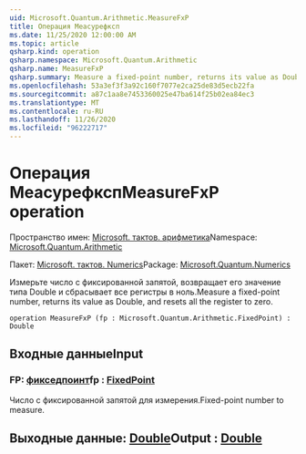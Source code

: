 ```yaml
---
uid: Microsoft.Quantum.Arithmetic.MeasureFxP
title: Операция Меасурефксп
ms.date: 11/25/2020 12:00:00 AM
ms.topic: article
qsharp.kind: operation
qsharp.namespace: Microsoft.Quantum.Arithmetic
qsharp.name: MeasureFxP
qsharp.summary: Measure a fixed-point number, returns its value as Double, and resets all the register to zero.
ms.openlocfilehash: 53a3ef3f3a92c160f7077e2ca25de83d5ecb22fa
ms.sourcegitcommit: a87c1aa8e7453360025e47ba614f25b02ea84ec3
ms.translationtype: MT
ms.contentlocale: ru-RU
ms.lasthandoff: 11/26/2020
ms.locfileid: "96222717"
---
```

# <a name="measurefxp-operation"></a><span data-ttu-id="87a3e-102">Операция Меасурефксп</span><span class="sxs-lookup"><span data-stu-id="87a3e-102">MeasureFxP operation</span></span>

<span data-ttu-id="87a3e-103">Пространство имен: [Microsoft. тактов. арифметика](xref:Microsoft.Quantum.Arithmetic)</span><span class="sxs-lookup"><span data-stu-id="87a3e-103">Namespace: [Microsoft.Quantum.Arithmetic](xref:Microsoft.Quantum.Arithmetic)</span></span>

<span data-ttu-id="87a3e-104">Пакет: [Microsoft. тактов. Numerics](https://nuget.org/packages/Microsoft.Quantum.Numerics)</span><span class="sxs-lookup"><span data-stu-id="87a3e-104">Package: [Microsoft.Quantum.Numerics](https://nuget.org/packages/Microsoft.Quantum.Numerics)</span></span>


<span data-ttu-id="87a3e-105">Измерьте число с фиксированной запятой, возвращает его значение типа Double и сбрасывает все регистры в ноль.</span><span class="sxs-lookup"><span data-stu-id="87a3e-105">Measure a fixed-point number, returns its value as Double, and resets all the register to zero.</span></span>

```qsharp
operation MeasureFxP (fp : Microsoft.Quantum.Arithmetic.FixedPoint) : Double
```


## <a name="input"></a><span data-ttu-id="87a3e-106">Входные данные</span><span class="sxs-lookup"><span data-stu-id="87a3e-106">Input</span></span>

### <a name="fp--fixedpoint"></a><span data-ttu-id="87a3e-107">FP: [фикседпоинт](xref:Microsoft.Quantum.Arithmetic.FixedPoint)</span><span class="sxs-lookup"><span data-stu-id="87a3e-107">fp : [FixedPoint](xref:Microsoft.Quantum.Arithmetic.FixedPoint)</span></span>

<span data-ttu-id="87a3e-108">Число с фиксированной запятой для измерения.</span><span class="sxs-lookup"><span data-stu-id="87a3e-108">Fixed-point number to measure.</span></span>



## <a name="output--double"></a><span data-ttu-id="87a3e-109">Выходные данные: [Double](xref:microsoft.quantum.lang-ref.double)</span><span class="sxs-lookup"><span data-stu-id="87a3e-109">Output : [Double](xref:microsoft.quantum.lang-ref.double)</span></span>

